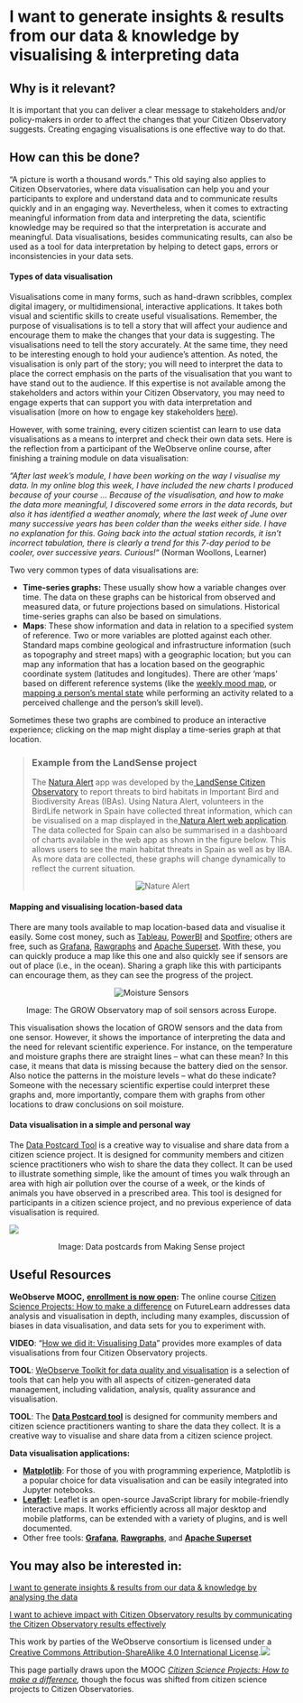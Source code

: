# I want to generate insights & results from our data & knowledge by visualising & interpreting data

## Why is it relevant?

It is important that you can deliver a clear message to stakeholders and/or policy-makers in order to affect the changes that your Citizen Observatory suggests. Creating engaging visualisations is one effective way to do that.

## How can this be done?

“A picture is worth a thousand words.” This old saying also applies to Citizen Observatories, where data visualisation can help you and your participants to explore and understand data and to communicate results quickly and in an engaging way. Nevertheless, when it comes to extracting meaningful information from data and interpreting the data, scientific knowledge may be required so that the interpretation is accurate and meaningful. Data visualisations, besides communicating results, can also be used as a tool for data interpretation by helping to detect gaps, errors or inconsistencies in your data sets.

#### **Types of data visualisation**

Visualisations come in many forms, such as hand-drawn scribbles, complex digital imagery, or multidimensional, interactive applications. It takes both visual and scientific skills to create useful visualisations. Remember, the purpose of visualisations is to tell a story that will affect your audience and encourage them to make the changes that your data is suggesting. The visualisations need to tell the story accurately. At the same time, they need to be interesting enough to hold your audience’s attention. As noted, the visualisation is only part of the story; you will need to interpret the data to place the correct emphasis on the parts of the visualisation that you want to have stand out to the audience. If this expertise is not available among the stakeholders and actors within your Citizen Observatory, you may need to engage experts that can support you with data interpretation and visualisation (more on how to engage key stakeholders [here](https://app.gitbook.com/o/-LbbpkbPn14_lT165GF4/s/xhdGyRLggMekKhjUZVP1/~/changes/7/creating-and-running-a-citizen-observatory/i-want-to-engage-stakeholders-by-learning-how-to-work-with-various-types-of-stakeholders)).

However, with some training, every citizen scientist can learn to use data visualisations as a means to interpret and check their own data sets. Here is the reflection from a participant of the WeObserve online course, after finishing a training module on data visualisation:

_“After last week’s module, I have been working on the way I visualise my data. In my online blog this week, I have included the new charts I produced because of your course … Because of the visualisation, and how to make the data more meaningful, I discovered some errors in the data records, but also it has identified a weather anomaly, where the last week of June over many successive years has been colder than the weeks either side. I have no explanation for this. Going back into the actual station records, it isn’t incorrect tabulation, there is clearly a trend for this 7-day period to be cooler, over successive years. Curious!_“ (Norman Woollons, Learner)

Two very common types of data visualisations are:

* **Time-series graphs:** These usually show how a variable changes over time. The data on these graphs can be historical from observed and measured data, or future projections based on simulations. Historical time-series graphs can also be based on simulations.
* **Maps**: These show information and data in relation to a specified system of reference. Two or more variables are plotted against each other. Standard maps combine geological and infrastructure information (such as topography and street maps) with a geographic location; but you can map any information that has a location based on the geographic coordinate system (latitudes and longitudes). There are other ‘maps’ based on different reference systems (like the [weekly mood map](http://devplanner.com/DevPlannerHelp/mood-color.htm), or [mapping a person’s mental state](https://en.wikipedia.org/wiki/File:Challenge_vs_skill.svg) while performing an activity related to a perceived challenge and the person’s skill level).

Sometimes these two graphs are combined to produce an interactive experience; clicking on the map might display a time-series graph at that location.

> ### Example from the LandSense project
>
> The [Natura Alert](https://natura-alert.net/) app was developed by the[ LandSense Citizen Observatory](https://www.landsense.eu/About) to report threats to bird habitats in Important Bird and Biodiversity Areas (IBAs). Using Natura Alert, volunteers in the BirdLife network in Spain have collected threat information, which can be visualised on a map displayed in the[ Natura Alert web application](https://natura-alert.net/explore). The data collected for Spain can also be summarised in a dashboard of charts available in the web app as shown in the figure below. This allows users to see the main habitat threats in Spain as well as by IBA. As more data are collected, these graphs will change dynamically to reflect the current situation.
>
> <p align="center"><img src="https://www.weobserve.eu/wp-content/uploads/2021/03/Nature-Alert.png" alt="Nature Alert"></p>

#### **Mapping and visualising location-based data**

There are many tools available to map location-based data and visualise it easily. Some cost money, such as [Tableau](https://www.tableau.com/), [PowerBI](https://powerbi.microsoft.com/) and [Spotfire](https://www.tibco.com/products/tibco-spotfire); others are free, such as [Grafana](https://grafana.com/), [Rawgraphs](https://rawgraphs.io/) and [Apache Superset](https://superset.incubator.apache.org/). With these, you can quickly produce a map like this one and also quickly see if sensors are out of place (i.e., in the ocean).  Sharing a graph like this with participants can encourage them, as they can see the progress of the project.

<p align="center"><img src="https://www.weobserve.eu/wp-content/uploads/2021/03/Moisture-sensors.png" alt="Moisture Sensors"></p>

<p align="center">Image: The GROW Observatory map of soil sensors across Europe. </p>

This visualisation shows the location of GROW sensors and the data from one sensor.  However, it shows the importance of interpreting the data and the need for relevant scientific experience.  For instance, on the temperature and moisture graphs there are straight lines – what can these mean? In this case, it means that data is missing because the battery died on the sensor.  Also notice the patterns in the moisture levels – what do these indicate? Someone with the necessary scientific expertise could interpret these graphs and, more importantly, compare them with graphs from other locations to draw conclusions on soil moisture.

#### **Data visualisation in a simple and personal way**

The [Data Postcard Tool](https://discovery.dundee.ac.uk/en/publications/data-postcards-tool) is a creative way to visualise and share data from a citizen science project. It is designed for community members and citizen science practitioners who wish to share the data they collect. It can be used to illustrate something simple, like the amount of times you walk through an area with high air pollution over the course of a week, or the kinds of animals you have observed in a prescribed area. This tool is designed for participants in a citizen science project, and no previous experience of data visualisation is required.

![](https://www.weobserve.eu/wp-content/uploads/2021/03/Making-Sense-Image-Postcards.jpg)

<p align="center">Image: Data postcards from Making Sense project</p>

## Useful Resources

**WeObserve MOOC,** [**enrollment is now open**](https://www.futurelearn.com/courses/weobserve-the-earth)**:** The online course [Citizen Science Projects: How to make a difference](https://www.futurelearn.com/courses/weobserve-the-earth) on FutureLearn addresses data analysis and visualisation in depth, including many examples, discussion of biases in data visualisation, and data sets for you to experiment with.

**VIDEO**: “[How we did it: Visualising Data](https://www.youtube.com/watch?v=Peo3ad828Yw)” provides more examples of data visualisations from four Citizen Observatory projects.

**TOOL**: [WeObserve Toolkit for data quality and visualisation](https://www.weobserve.eu/toolkit/) is a selection of tools that can help you with all aspects of citizen-generated data management, including validation, analysis, quality assurance and visualisation.

**TOOL**: The [**Data Postcard tool**](https://discovery.dundee.ac.uk/en/publications/data-postcards-tool) is designed for community members and citizen science practitioners wanting to share the data they collect. It is a creative way to visualise and share data from a citizen science project.

**Data visualisation applications:**

* [**Matplotlib**](https://matplotlib.org/): For those of you with programming experience, Matplotlib is a popular choice for data visualisation and can be easily integrated into Jupyter notebooks.
* [**Leaflet**](https://leafletjs.com/): Leaflet is an open-source JavaScript library for mobile-friendly interactive maps. It works efficiently across all major desktop and mobile platforms, can be extended with a variety of plugins, and is well documented.
* Other free tools: [**Grafana**](https://grafana.com/), [**Rawgraphs**](https://rawgraphs.io/), and [**Apache Superset**](https://superset.incubator.apache.org/)

## You may also be interested in:

[I want to generate insights & results from our data & knowledge by analysing the data](../)

[I want to achieve impact with Citizen Observatory results by communicating the Citizen Observatory results effectively](i-want-to-work-with-data-by-integrating-data-from-several-citizen-observatories-other-sources.md)



This work by parties of the WeObserve consortium is licensed under a [Creative Commons Attribution-ShareAlike 4.0 International License](https://creativecommons.org/licenses/by-sa/2.0/).![](https://www.weobserve.eu/wp-content/uploads/2021/03/CC.png)

This page partially draws upon the MOOC [_Citizen Science Projects: How to make a difference_](https://www.futurelearn.com/courses/weobserve-the-earth/4)_,_ though the focus was shifted from citizen science projects to Citizen Observatories.
